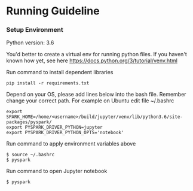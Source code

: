 # Running Guideline

### Setup Environment
Python version: 3.6

You'd better to create a virtual env for running python files. If you haven't known how yet, see here https://docs.python.org/3/tutorial/venv.html

Run command to install dependent libraries

```
pip install -r requirements.txt
``` 
Depend on your OS, please add lines below into the bash file. Remember change your correct path. For example on Ubuntu edit file ~/.bashrc

```
export SPARK_HOME=/home/<username>/build/jupyter/venv/lib/python3.6/site-packages/pyspark/
export PYSPARK_DRIVER_PYTHON=jupyter
export PYSPARK_DRIVER_PYTHON_OPTS='notebook'
```

Run command to apply environment variables above
```
$ source ~/.bashrc
$ pyspark
```
Run command to open Jupyter notebook
```
$ pyspark
```
